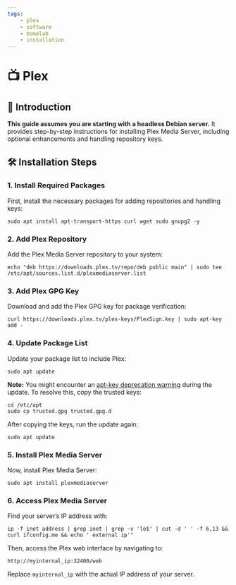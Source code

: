 ```yaml
---
tags:
    - plex
    - software
    - homelab
    - installation
---
```

# 📺 Plex 

## 📖 Introduction

**This guide assumes you are starting with a headless Debian server.** It provides step-by-step instructions for installing Plex Media Server, including optional enhancements and handling repository keys.

## 🛠️ Installation Steps

### 1. Install Required Packages

First, install the necessary packages for adding repositories and handling keys:

```shell
sudo apt install apt-transport-https curl wget sudo gnupg2 -y
```

### 2. Add Plex Repository

Add the Plex Media Server repository to your system:

```shell
echo "deb https://downloads.plex.tv/repo/deb public main" | sudo tee /etc/apt/sources.list.d/plexmediaserver.list
```

### 3. Add Plex GPG Key

Download and add the Plex GPG key for package verification:

```shell
curl https://downloads.plex.tv/plex-keys/PlexSign.key | sudo apt-key add -
```

### 4. Update Package List

Update your package list to include Plex:

```shell
sudo apt update
```

**Note:** You might encounter an [apt-key deprecation warning](https://askubuntu.com/questions/1398344/apt-key-deprecation-warning-when-updating-system) during the update. To resolve this, copy the trusted keys:

```shell
cd /etc/apt
sudo cp trusted.gpg trusted.gpg.d
```

After copying the keys, run the update again:

```shell
sudo apt update
```

### 5. Install Plex Media Server

Now, install Plex Media Server:

```shell
sudo apt install plexmediaserver
```

### 6. Access Plex Media Server

Find your server’s IP address with:

```shell
ip -f inet address | grep inet | grep -v 'lo$' | cut -d ' ' -f 6,13 && curl ifconfig.me && echo ' external ip'"

```

Then, access the Plex web interface by navigating to:

```
http://myinternal_ip:32400/web
```

Replace `myinternal_ip` with the actual IP address of your server.

